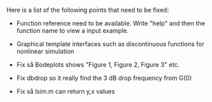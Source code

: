 Here is a list of the following points that need to be fixed: 

* Function reference need to be available. Write "help" and then the function name to view a input example. 

* Graphical template interfaces such as discontinuous functions for nonlinear simulation

* Fix så Bodeplots shows "Figure 1, Figure 2, Figure 3" etc.

* Fix dbdrop so it really find the 3 dB drop frequency from G(0)

* Fix så lsim.m can return y,x values
